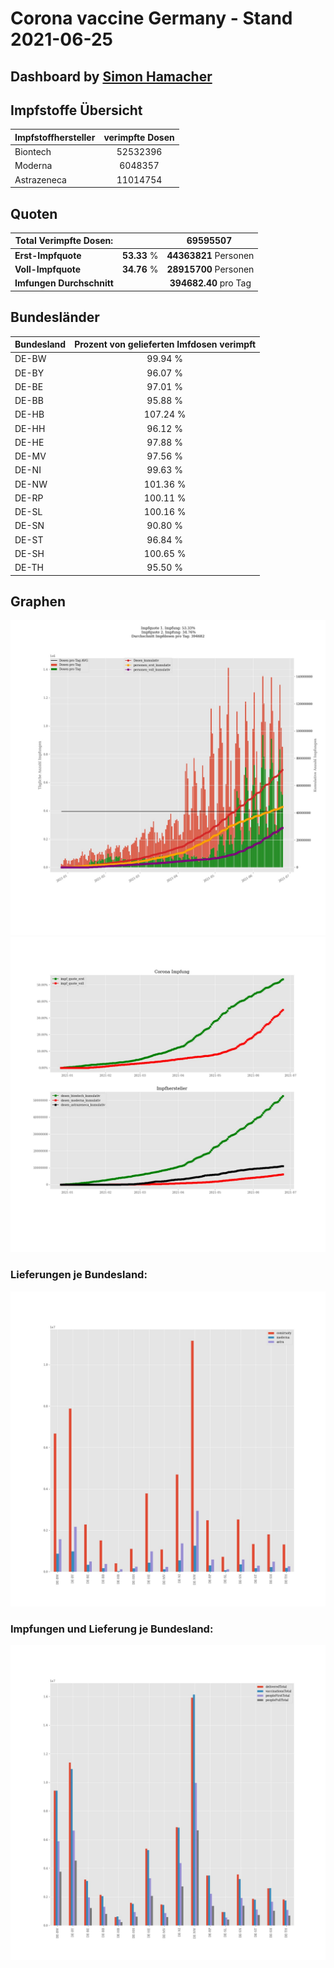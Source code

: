 # Corona vaccine Germany - Stand 2021-06-25
## Dashboard by [Simon Hamacher](https://www.shamacher.eu)
## Impfstoffe Übersicht
**Impfstoffhersteller** | **verimpfte Dosen**
-------- | :--------:
Biontech | 52532396
Moderna | 6048357
Astrazeneca | 11014754


## Quoten
**Total Verimpfte Dosen:** | |69595507&nbsp;
-------- | :--------:| :--------:
**Erst-Impfquote** | **53.33** %| **44363821** Personen
**Voll-Impfquote** | **34.76** %| **28915700** Personen
**Imfungen Durchschnitt** | |**394682.40** pro Tag 
## Bundesländer
**Bundesland** | **Prozent von gelieferten Imfdosen verimpft**
-------- | :--------:
DE-BW | 99.94 %
DE-BY | 96.07 %
DE-BE | 97.01 %
DE-BB | 95.88 %
DE-HB | 107.24 %
DE-HH | 96.12 %
DE-HE | 97.88 %
DE-MV | 97.56 %
DE-NI | 99.63 %
DE-NW | 101.36 %
DE-RP | 100.11 %
DE-SL | 100.16 %
DE-SN | 90.80 %
DE-ST | 96.84 %
DE-SH | 100.65 %
DE-TH | 95.50 %
## Graphen
<img src="Impfungen-Corona-01.jpg" alt="Impf Übersicht" title="Impf Übersicht" />
<img src="Impfungen-Corona-02.jpg" alt="Impfquote" title="Impf Übersicht" />

### Lieferungen je Bundesland:
<img src="Impfungen-Corona-04.jpg" alt="Impfungen in den Bundesländern" title="Impfungen in den Bundesländern" />

### Impfungen und Lieferung je Bundesland:
<img src="Impfungen-Corona-05.jpg" alt="Impfungen in den Bundesländern" title="Impfungen in den Bundesländern" />

